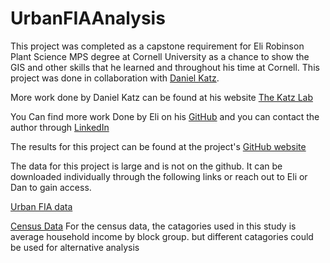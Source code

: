 # UrbanFIAAnalysis

This project was completed as a capstone requirement for Eli Robinson Plant Science MPS degree at Cornell University as a chance to show the GIS and other skills that he  learned and  throughout his time at Cornell. This project was done in collaboration with [Daniel Katz](https://cals.cornell.edu/daniel-katz).

More work done by Daniel Katz can be found at his website [The Katz Lab](https://www.thekatzlab.com/)

You Can find more work Done by Eli on his [GitHub](https://github.com/Eli-Robinson) and you can contact the author through [LinkedIn](https://www.linkedin.com/in/eli-robinson/)

The results for this project can be found at the project's [GitHub website](https://eli-robinson.github.io/UrbanFIAAnalysis/)

The data for this project is large and is not on the github. It can be downloaded individually through the following links or reach out to Eli or Dan to gain access.

[Urban FIA data](https://experience.arcgis.com/experience/3641cea45d614ab88791aef54f3a1849/page/Urban-Datamart/)

[Census Data](https://www.nhgis.org/)
For the census data, the catagories used in this study is average household income by block group. but different catagories could be used for alternative analysis
